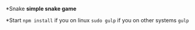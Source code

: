 *Snake
**simple snake game**

*Start
```npm install```
if you on linux
```sudo gulp```
if you on other systems
```gulp```

